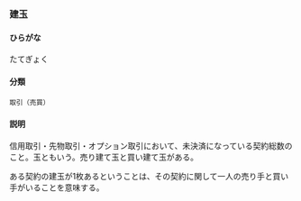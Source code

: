 <div style="display:none;">

## [あ行](securities-terms?id=あ行)
## [か行](securities-terms?id=か行)
## [さ行](securities-terms?id=さ行)
## [た行](securities-terms?id=た行)

</div>

### 建玉

#### ひらがな

たてぎょく

#### 分類

`取引（売買）`

#### 説明

信用取引・先物取引・オプション取引において、未決済になっている契約総数のこと。玉ともいう。売り建て玉と買い建て玉がある。
ある契約の建玉が1枚あるということは、その契約に関して一人の売り手と買い手がいることを意味する。

<div style="display:none;">

## [な行](securities-terms?id=な行)
## [は行](securities-terms?id=は行)
## [ま行](securities-terms?id=ま行)
## [や行](securities-terms?id=や行)
## [ら行](securities-terms?id=ら行)
## [わ行](securities-terms?id=わ行)
## [英数字・記号](securities-terms?id=英数字・記号)

</div>

